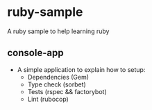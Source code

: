 # ruby-sample

A ruby sample to help learning ruby

## console-app

* A simple application to explain how to setup:
  * Dependencies (Gem)
  * Type check (sorbet)
  * Tests (rspec && factorybot)
  * Lint (rubocop)
